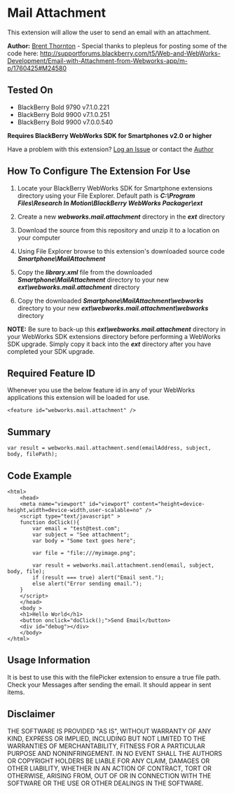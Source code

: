 # Mail Attachment
This extension will allow the user to send an email with an attachment.

**Author:** [Brent Thornton](https://github.com/bthornton32) - Special thanks to plepleus for posting some of the code here: http://supportforums.blackberry.com/t5/Web-and-WebWorks-Development/Email-with-Attachment-from-Webworks-app/m-p/1760425#M24580

## Tested On

* BlackBerry Bold 9790 v7.1.0.221
* BlackBerry Bold 9900 v7.1.0.251
* BlackBerry Bold 9900 v7.0.0.540

**Requires BlackBerry WebWorks SDK for Smartphones v2.0 or higher**

Have a problem with this extension?  [Log an Issue](https://github.com/blackberry/WebWorks-Community-APIs/issues) or contact the [Author](https://github.com/bthornton32)

## How To Configure The Extension For Use

1. Locate your BlackBerry WebWorks SDK for Smartphone extensions directory using your File Explorer.  Default path is _**C:\Program Files\Research In Motion\BlackBerry WebWorks Packager\ext**_

2. Create a new _**webworks.mail.attachment**_ directory in the _**ext**_ directory

3. Download the source from this repository and unzip it to a location on your computer

4. Using File Explorer browse to this extension's downloaded source code _**Smartphone\MailAttachment**_

5. Copy the _**library.xml**_ file from the downloaded _**Smartphone\MailAttachment**_ directory to your new _**ext\webworks.mail.attachment**_ directory

6. Copy the downloaded _**Smartphone\MailAttachment\webworks**_ directory to your new _**ext\webworks.mail.attachment\webworks**_ directory

**NOTE:** Be sure to back-up this _**ext\webworks.mail.attachment**_ directory in your WebWorks SDK extensions directory before performing a WebWorks SDK upgrade. Simply copy it back into the _**ext**_ directory after you have completed your SDK upgrade.

## Required Feature ID
Whenever you use the below feature id in any of your WebWorks applications this extension will be loaded for use.

    <feature id="webworks.mail.attachment" />

## Summary

	var result = webworks.mail.attachment.send(emailAddress, subject, body, filePath);

   
## Code Example
	<html>
		<head>
		<meta name="viewport" id="viewport" content="height=device-height,width=device-width,user-scalable=no" />
		<script type="text/javascript" >
		function doClick(){
			var email = "test@test.com";
			var subject = "See attachment";
			var body = "Some text goes here";

			var file = "file:///myimage.png";

		    var result = webworks.mail.attachment.send(email, subject, body, file);
		    if (result === true) alert("Email sent.");
		    else alert("Error sending email.");
		}
		</script>
		</head>
		<body >
		<h1>Hello World</h1>
		<button onclick="doClick();">Send Email</button> 
		<div id="debug"></div>
		</body>
	</html>
    

## Usage Information
It is best to use this with the filePicker extension to ensure a true file path. Check your Messages after sending the email. It should appear in sent items.

## Disclaimer

THE SOFTWARE IS PROVIDED "AS IS", WITHOUT WARRANTY OF ANY KIND, EXPRESS OR IMPLIED, INCLUDING BUT NOT LIMITED TO THE WARRANTIES OF MERCHANTABILITY, FITNESS FOR A PARTICULAR PURPOSE AND NONINFRINGEMENT. IN NO EVENT SHALL THE AUTHORS OR COPYRIGHT HOLDERS BE LIABLE FOR ANY CLAIM, DAMAGES OR OTHER LIABILITY, WHETHER IN AN ACTION OF CONTRACT, TORT OR OTHERWISE, ARISING FROM, OUT OF OR IN CONNECTION WITH THE SOFTWARE OR THE USE OR OTHER DEALINGS IN THE SOFTWARE.


